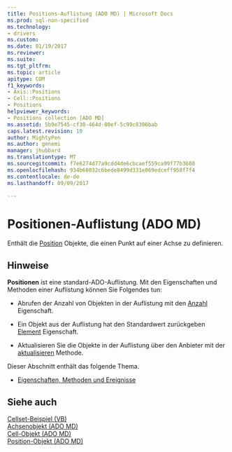 ```yaml
---
title: Positions-Auflistung (ADO MD) | Microsoft Docs
ms.prod: sql-non-specified
ms.technology:
- drivers
ms.custom: 
ms.date: 01/19/2017
ms.reviewer: 
ms.suite: 
ms.tgt_pltfrm: 
ms.topic: article
apitype: COM
f1_keywords:
- Axis::Positions
- Cell::Positions
- Positions
helpviewer_keywords:
- Positions collection [ADO MD]
ms.assetid: 5b9e7545-cf30-464d-80ef-5c99c8306bab
caps.latest.revision: 10
author: MightyPen
ms.author: genemi
manager: jhubbard
ms.translationtype: MT
ms.sourcegitcommit: f7e6274d77a9cdd4de6cbcaef559ca99f77b3608
ms.openlocfilehash: 934b68032c6bede8499d331e869edceff958f7f4
ms.contentlocale: de-de
ms.lasthandoff: 09/09/2017

---
```

# <a name="positions-collection-ado-md"></a>Positionen-Auflistung (ADO MD)
Enthält die [Position](../../../ado/reference/ado-md-api/position-object-ado-md.md) Objekte, die einen Punkt auf einer Achse zu definieren.  
  
## <a name="remarks"></a>Hinweise  
 **Positionen** ist eine standard-ADO-Auflistung. Mit den Eigenschaften und Methoden einer Auflistung können Sie Folgendes tun:  
  
-   Abrufen der Anzahl von Objekten in der Auflistung mit den [Anzahl](../../../ado/reference/ado-api/count-property-ado.md) Eigenschaft.  
  
-   Ein Objekt aus der Auflistung hat den Standardwert zurückgeben [Element](../../../ado/reference/ado-api/item-property-ado.md) Eigenschaft.  
  
-   Aktualisieren Sie die Objekte in der Auflistung über den Anbieter mit der [aktualisieren](../../../ado/reference/ado-api/refresh-method-ado.md) Methode.  
  
 Dieser Abschnitt enthält das folgende Thema.  
  
-   [Eigenschaften, Methoden und Ereignisse](../../../ado/reference/ado-md-api/positions-collection-properties-methods-and-events.md)  
  
## <a name="see-also"></a>Siehe auch  
 [Cellset-Beispiel (VB)](../../../ado/reference/ado-md-api/cellset-example-vb.md)   
 [Achsenobjekt (ADO MD)](../../../ado/reference/ado-md-api/axis-object-ado-md.md)   
 [Cell-Objekt (ADO MD)](../../../ado/reference/ado-md-api/cell-object-ado-md.md)   
 [Position-Objekt (ADO MD)](../../../ado/reference/ado-md-api/position-object-ado-md.md)

